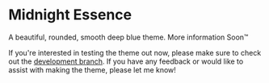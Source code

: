 # Midnight Essence
A beautiful, rounded, smooth deep blue theme. More information Soon:tm:

If you're interested in testing the theme out now, please make sure to check out the [development branch](https://github.com/discord-extensions/midnight-essence/tree/dev). If you have any feedback or would like to assist with making the theme, please let me know!
